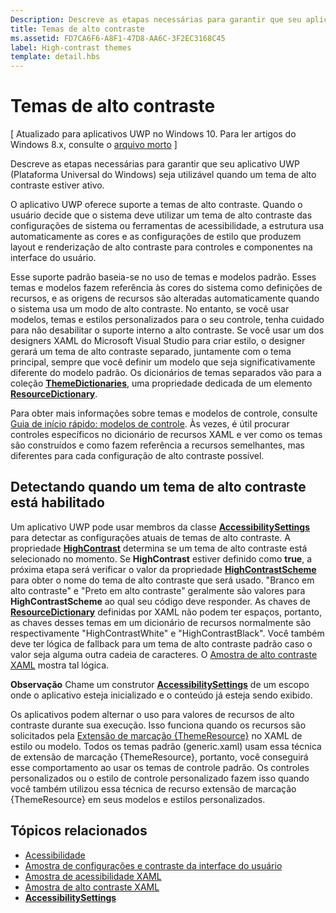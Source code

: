 ```yaml
---
Description: Descreve as etapas necessárias para garantir que seu aplicativo UWP (Plataforma Universal do Windows) seja utilizável quando um tema de alto contraste estiver ativo.
title: Temas de alto contraste
ms.assetid: FD7CA6F6-A8F1-47D8-AA6C-3F2EC3168C45
label: High-contrast themes
template: detail.hbs
---
```


Temas de alto contraste
=============================================================================

\[ Atualizado para aplicativos UWP no Windows 10. Para ler artigos do Windows 8.x, consulte o [arquivo morto](http://go.microsoft.com/fwlink/p/?linkid=619132) \]


Descreve as etapas necessárias para garantir que seu aplicativo UWP (Plataforma Universal do Windows) seja utilizável quando um tema de alto contraste estiver ativo.

O aplicativo UWP oferece suporte a temas de alto contraste. Quando o usuário decide que o sistema deve utilizar um tema de alto contraste das configurações de sistema ou ferramentas de acessibilidade, a estrutura usa automaticamente as cores e as configurações de estilo que produzem layout e renderização de alto contraste para controles e componentes na interface do usuário.

Esse suporte padrão baseia-se no uso de temas e modelos padrão. Esses temas e modelos fazem referência às cores do sistema como definições de recursos, e as origens de recursos são alteradas automaticamente quando o sistema usa um modo de alto contraste. No entanto, se você usar modelos, temas e estilos personalizados para o seu controle, tenha cuidado para não desabilitar o suporte interno a alto contraste. Se você usar um dos designers XAML do Microsoft Visual Studio para criar estilo, o designer gerará um tema de alto contraste separado, juntamente com o tema principal, sempre que você definir um modelo que seja significativamente diferente do modelo padrão. Os dicionários de temas separados vão para a coleção [**ThemeDictionaries**](https://msdn.microsoft.com/library/windows/apps/BR208807), uma propriedade dedicada de um elemento [**ResourceDictionary**](https://msdn.microsoft.com/library/windows/apps/BR208794).

Para obter mais informações sobre temas e modelos de controle, consulte [Guia de início rápido: modelos de controle](https://msdn.microsoft.com/library/windows/apps/xaml/Hh465374). Às vezes, é útil procurar controles específicos no dicionário de recursos XAML e ver como os temas são construídos e como fazem referência a recursos semelhantes, mas diferentes para cada configuração de alto contraste possível.

<span id="Detecting_when_a_high-contrast_theme_is_enabled"></span><span id="detecting_when_a_high-contrast_theme_is_enabled"></span><span id="DETECTING_WHEN_A_HIGH-CONTRAST_THEME_IS_ENABLED"></span>Detectando quando um tema de alto contraste está habilitado
-----------------------------------------------------------------------------------------------------------------------------------------------------------------------------------------------------------------------------------------------------

Um aplicativo UWP pode usar membros da classe [**AccessibilitySettings**](https://msdn.microsoft.com/library/windows/apps/BR242237) para detectar as configurações atuais de temas de alto contraste. A propriedade [**HighContrast**](https://msdn.microsoft.com/library/windows/apps/BR242237_highcontrast) determina se um tema de alto contraste está selecionado no momento. Se **HighContrast** estiver definido como **true**, a próxima etapa será verificar o valor da propriedade [**HighContrastScheme**](https://msdn.microsoft.com/library/windows/apps/BR242237_highcontrastscheme) para obter o nome do tema de alto contraste que será usado. "Branco em alto contraste" e "Preto em alto contraste" geralmente são valores para **HighContrastScheme** ao qual seu código deve responder. As chaves de [**ResourceDictionary**](https://msdn.microsoft.com/library/windows/apps/BR208794) definidas por XAML não podem ter espaços, portanto, as chaves desses temas em um dicionário de recursos normalmente são respectivamente "HighContrastWhite" e "HighContrastBlack". Você também deve ter lógica de fallback para um tema de alto contraste padrão caso o valor seja alguma outra cadeia de caracteres. O [Amostra de alto contraste XAML](http://go.microsoft.com/fwlink/p/?linkid=254993) mostra tal lógica.

**Observação**  Chame um construtor [**AccessibilitySettings**](https://msdn.microsoft.com/library/windows/apps/BR242237) de um escopo onde o aplicativo esteja inicializado e o conteúdo já esteja sendo exibido.

 

Os aplicativos podem alternar o uso para valores de recursos de alto contraste durante sua execução. Isso funciona quando os recursos são solicitados pela [Extensão de marcação {ThemeResource}](https://msdn.microsoft.com/library/windows/apps/Mt185591) no XAML de estilo ou modelo. Todos os temas padrão (generic.xaml) usam essa técnica de extensão de marcação {ThemeResource}, portanto, você conseguirá esse comportamento ao usar os temas de controle padrão. Os controles personalizados ou o estilo de controle personalizado fazem isso quando você também utilizou essa técnica de recurso extensão de marcação {ThemeResource} em seus modelos e estilos personalizados.

<span id="related_topics"></span>Tópicos relacionados
-----------------------------------------------

* [Acessibilidade](accessibility.md)
* [Amostra de configurações e contraste da interface do usuário](http://go.microsoft.com/fwlink/p/?linkid=231539)
* [Amostra de acessibilidade XAML](http://go.microsoft.com/fwlink/p/?linkid=238570)
* [Amostra de alto contraste XAML](http://go.microsoft.com/fwlink/p/?linkid=254993)
* [**AccessibilitySettings**](https://msdn.microsoft.com/library/windows/apps/BR242237)
 

 





<!--HONumber=Mar16_HO3-->


